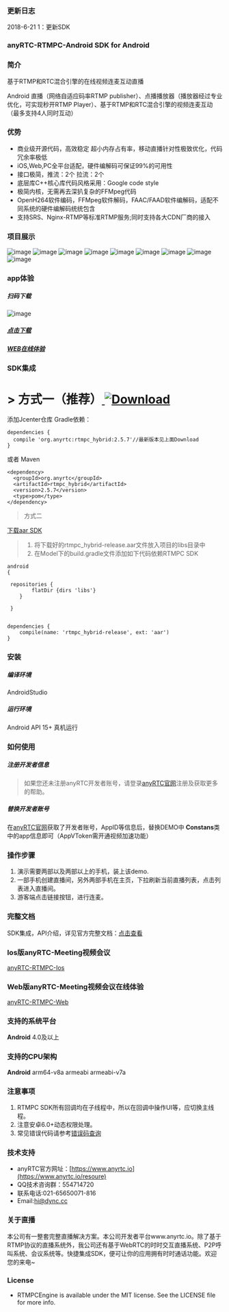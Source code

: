 ### 更新日志
2018-6-21
1：更新SDK

### anyRTC-RTMPC-Android SDK for Android
### 简介
基于RTMP和RTC混合引擎的在线视频连麦互动直播

Android 直播（网络自适应码率RTMP publisher）、点播播放器（播放器经过专业优化，可实现秒开RTMP Player）、基于RTMP和RTC混合引擎的视频连麦互动（最多支持4人同时互动）

### 优势
- 商业级开源代码，高效稳定 超小内存占有率，移动直播针对性极致优化，代码冗余率极低 
- iOS,Web,PC全平台适配，硬件编解码可保证99%的可用性
- 接口极简，推流：2个 拉流：2个
- 底层库C++核心库代码风格采用：Google code style
- 极简内核，无需再去深扒复杂的FFMpeg代码
- OpenH264软件编码，FFMpeg软件解码，FAAC/FAAD软件编解码，适配不同系统的硬件编解码统统包含
- 支持SRS、Nginx-RTMP等标准RTMP服务;同时支持各大CDN厂商的接入

### 项目展示
![image](https://github.com/AnyRTC/anyRTC-RTMPC-Android/blob/master/images/1.jpg)
![image](https://github.com/AnyRTC/anyRTC-RTMPC-Android/blob/master/images/2.jpg)
![image](https://github.com/AnyRTC/anyRTC-RTMPC-Android/blob/master/images/3.jpg)
![image](https://github.com/AnyRTC/anyRTC-RTMPC-Android/blob/master/images/4.jpg)
![image](https://github.com/AnyRTC/anyRTC-RTMPC-Android/blob/master/images/5.jpg)
![image](https://github.com/AnyRTC/anyRTC-RTMPC-Android/blob/master/images/6.jpg)
![image](https://github.com/AnyRTC/anyRTC-RTMPC-Android/blob/master/images/7.jpg)
![image](https://github.com/AnyRTC/anyRTC-RTMPC-Android/blob/master/images/8.jpg)
![image](https://github.com/AnyRTC/anyRTC-RTMPC-Android/blob/master/images/9.jpg)


### app体验

##### 扫码下载
![image](https://github.com/AnyRTC/anyRTC-RTMPC-Android/blob/master/images/demo_qrcode.png)
##### [点击下载](https://www.pgyer.com/anyrtc_rtmpc_android)
##### [WEB在线体验](https://www.anyrtc.cc/demo/lianmai)

### SDK集成
# > 方式一（推荐）[ ![Download](https://api.bintray.com/packages/dyncanyrtc/anyrtc_dev/anyRTC-RTMPC-Android/images/download.svg) ](https://bintray.com/dyncanyrtc/anyrtc_dev/anyRTC-RTMPC-Android/_latestVersion)

添加Jcenter仓库 Gradle依赖：

```
dependencies {
  compile 'org.anyrtc:rtmpc_hybrid:2.5.7'//最新版本见上面Download
}
```

或者 Maven
```
<dependency>
  <groupId>org.anyrtc</groupId>
  <artifactId>rtmpc_hybrid</artifactId>
  <version>2.5.7</version>
  <type>pom</type>
</dependency>
```

>方式二

 [下载aar SDK](https://www.anyrtc.io/resoure)

>1. 将下载好的rtmpc_hybrid-release.aar文件放入项目的libs目录中
>2. 在Model下的build.gradle文件添加如下代码依赖RTMPC SDK

```
android
{

 repositories {
        flatDir {dirs 'libs'}
    }
    
 }
    
```
```
dependencies {
    compile(name: 'rtmpc_hybrid-release', ext: 'aar')
}
```

### 安装

##### 编译环境

AndroidStudio

##### 运行环境

Android API 15+
真机运行

### 如何使用

##### 注册开发者信息

>如果您还未注册anyRTC开发者账号，请登录[anyRTC官网](http://www.anyrtc.io)注册及获取更多的帮助。

##### 替换开发者账号
在[anyRTC官网](http://www.anyrtc.io)获取了开发者账号，AppID等信息后，替换DEMO中
**Constans**类中的app信息即可（AppVToken需开通视频加速功能）

### 操作步骤

1. 演示需要两部以及两部以上的手机，装上该demo.
2. 一部手机创建直播间，另外两部手机在主页，下拉刷新当前直播列表，点击列表进入直播间。
3. 游客端点击链接按钮，进行连麦。

### 完整文档
SDK集成，API介绍，详见官方完整文档：[点击查看](https://www.anyrtc.io/resoure)

### Ios版anyRTC-Meeting视频会议

[anyRTC-RTMPC-Ios](https://github.com/AnyRTC/anyRTC-RTMPC-iOS)

### Web版anyRTC-Meeting视频会议在线体验

[anyRTC-RTMPC-Web](https://www.anyrtc.cc/demo/lianmai)


### 支持的系统平台
**Android** 4.0及以上

### 支持的CPU架构
**Android** arm64-v8a  armeabi armeabi-v7a


### 注意事项
1. RTMPC SDK所有回调均在子线程中，所以在回调中操作UI等，应切换主线程。
2. 注意安卓6.0+动态权限处理。
3. 常见错误代码请参考[错误码查询](https://www.anyrtc.io/resoure)


### 技术支持 
- anyRTC官方网址：[https://www.anyrtc.io](https://www.anyrtc.io/resoure)
- QQ技术咨询群：554714720
- 联系电话:021-65650071-816
- Email:hi@dync.cc

### 关于直播

本公司有一整套完整直播解决方案。本公司开发者平台www.anyrtc.io。除了基于RTMP协议的直播系统外，我公司还有基于WebRTC的时时交互直播系统、P2P呼叫系统、会议系统等。快捷集成SDK，便可让你的应用拥有时时通话功能。欢迎您的来电~

### License

- RTMPCEngine is available under the MIT license. See the LICENSE file for more info.





   



 
